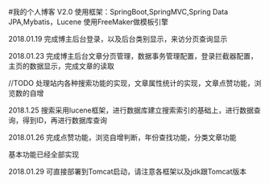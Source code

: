 #我的个人博客 V2.0
使用框架：SpringBoot,SpringMVC,Spring Data JPA,Mybatis，Lucene
使用FreeMaker做模板引擎

2018.01.19
完成博主后台登录，以及后台类别显示，来访分页查询显示

2018.01.23 
完成博主后台文章分页管理，数据事务管理配置，登录拦截器配置，主页的数据显示，完成文章的读取

//TODO 处理站内各种搜索功能的实现，文章属性统计的实现，文章点赞功能，浏览数的自增

2018.1.25
搜索采用lucene框架，进行数据库建立搜索索引的基础上，进行数据查询，得到ID，再进行数据库查询

2018.01.26
完成点赞功能，浏览自增判断，年份查找功能，分类文章功能


基本功能已经全部实现

2018.01.29
可直接部署到Tomcat启动，请注意各框架以及jdk跟Tomcat版本